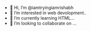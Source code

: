 - 👋 Hi, I’m @iamtryingiamrishabh
- 👀 I’m interested in web devolopment..
- 🌱 I’m currently learning HTML...
- 💞️ I’m looking to collaborate on ...
  

<!---
iamtryingiamrishabh/iamtryingiamrishabh is a ✨ special ✨ repository because its `README.md` (this file) appears on your GitHub profile.
You can click the Preview link to take a look at your changes.
--->
